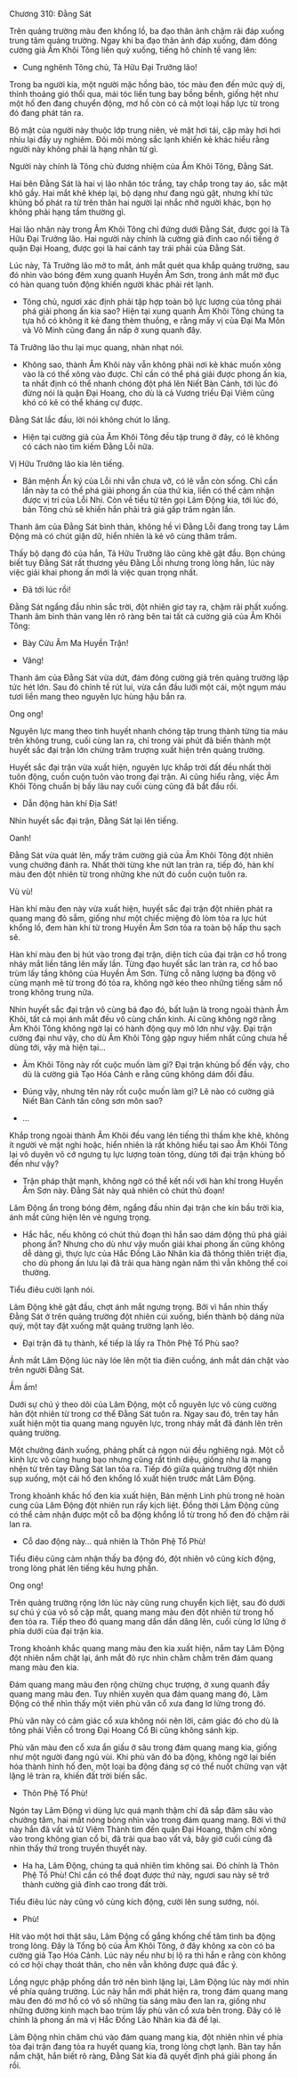 




Chương 310: Đằng Sát


Trên quảng trường màu đen khổng lồ, ba đạo thân ảnh chậm rãi đáp xuống trung tâm quảng trường. Ngay khi ba đạo thân ảnh đáp xuống, đám đông cường giả Âm Khôi Tông liền quỳ xuống, tiếng hô chỉnh tề vang lên:

- Cung nghênh Tông chủ, Tả Hữu Đại Trưởng lão!

Trong ba người kia, một người mặc hồng bào, tóc màu đen đến mức quỷ dị, thỉnh thoảng gió thổi qua, mái tóc liền tung bay bồng bềnh, giống hệt như một hố đen đang chuyển động, mơ hồ còn có cả một loại hấp lực từ trong đó đang phát tán ra.

Bộ mặt của người này thuộc lớp trung niên, vẻ mặt hơi tái, cặp mày hơi hơi nhíu lại đầy uy nghiêm. Đôi môi mỏng sắc lạnh khiến kẻ khác hiểu rằng người này không phải là hạng nhân từ gì.

Người này chính là Tông chủ đương nhiệm của Âm Khôi Tông, Đằng Sát.

Hai bên Đằng Sát là hai vị lão nhân tóc trắng, tay chắp trong tay áo, sắc mặt khô gầy. Hai mắt khẽ khép lại, bộ dạng như đang ngủ gật, nhưng khí tức khủng bố phát ra từ trên thân hai người lại nhắc nhở người khác, bọn họ không phải hạng tầm thường gì.

Hai lão nhân này trong Âm Khôi Tông chỉ đứng dưới Đằng Sát, được gọi là Tả Hữu Đại Trưởng lão. Hai người này chính là cường giả đỉnh cao nổi tiếng ở quận Đại Hoang, được gọi là hai cánh tay trái phải của Đằng Sát.

Lúc này, Tả Trưởng lão mở to mắt, ánh mắt quét qua khắp quảng trường, sau đó nhìn vào bóng đêm xung quanh Huyền Âm Sơn, trong ánh mắt mờ đục có hàn quang tuôn động khiến người khác phải rét lạnh.

- Tông chủ, ngươi xác định phải tập hợp toàn bộ lực lượng của tông phái phá giải phong ấn kia sao? Hiện tại xung quanh Âm Khôi Tông chúng ta tựa hồ có không ít kẻ đang thèm thuồng, e rằng mấy vị của Đại Ma Môn và Võ Minh cũng đang ẩn nấp ở xung quanh đây.

Tả Trưởng lão thu lại mục quang, nhàn nhạt nói.

- Không sao, thành Âm Khôi này vẫn không phải nơi kẻ khác muốn xông vào là có thể xông vào được. Chỉ cần có thể phá giải được phong ấn kia, ta nhất định có thể nhanh chóng đột phá lên Niết Bàn Cảnh, tới lúc đó đừng nói là quận Đại Hoang, cho dù là cả Vương triều Đại Viêm cũng khó có kẻ có thể kháng cự được.

Đằng Sát lắc đầu, lời nói không chút lo lắng.

- Hiện tại cường giả của Âm Khôi Tông đều tập trung ở đây, có lẽ không có cách nào tìm kiếm Đằng Lỗi nữa.

Vị Hữu Trưởng lão kia lên tiếng.

- Bản mệnh Ấn ký của Lỗi nhi vẫn chưa vỡ, có lẽ vẫn còn sống. Chỉ cần lần này ta có thể phá giải phong ấn của thứ kia, liền có thể cảm nhận được vị trí của Lỗi Nhi. Còn về tiểu tử tên gọi Lâm Động kia, tới lúc đó, bản Tông chủ sẽ khiến hắn phải trả giá gấp trăm ngàn lần.

Thanh âm của Đằng Sát bình thản, không hề vì Đằng Lỗi đang trong tay Lâm Động mà có chút giận dữ, hiển nhiên là kẻ vô cùng thâm trầm.

Thấy bộ dạng đó của hắn, Tả Hữu Trưởng lão cũng khẽ gật đầu. Bọn chúng biết tuy Đằng Sát rất thương yêu Đằng Lỗi nhưng trong lòng hắn, lúc này việc giải khai phong ấn mới là việc quan trọng nhất.

- Đã tới lúc rồi!

Đằng Sát ngẩng đầu nhìn sắc trời, đột nhiên giơ tay ra, chậm rãi phất xuống. Thanh âm bình thản vang lên rõ ràng bên tai tất cả cường giả của Âm Khôi Tông:

- Bày Cửu Âm Ma Huyền Trận!

- Vâng!

Thanh âm của Đằng Sát vừa dứt, đám đông cường giả trên quảng trường lập tức hét lớn. Sau đó chỉnh tề rút lui, vừa cắn đầu lưỡi một cái, một ngụm máu tươi liền mang theo nguyên lực hùng hậu bắn ra.

Ong ong!

Nguyên lực mang theo tinh huyết nhanh chóng tập trung thành từng tia máu trên không trung, cuối cùng lan ra, chỉ trong vài phút đã biến thành một huyết sắc đại trận lớn chừng trăm trượng xuất hiện trên quảng trường.

Huyết sắc đại trận vừa xuất hiện, nguyên lực khắp trời đất đều nhất thời tuôn động, cuồn cuộn tuôn vào trong đại trận. Ai cũng hiểu rằng, việc Âm Khôi Tông chuẩn bị bấy lâu nay cuối cùng cũng đã bắt đầu rồi.

- Dẫn động hàn khí Địa Sát!

Nhìn huyết sắc đại trận, Đằng Sát lại lên tiếng.

Oanh!

Đằng Sát vừa quát lên, mấy trăm cường giả của Âm Khôi Tông đột nhiên vung chưởng đánh ra. Nhất thời từng khe nứt lan tràn ra, tiếp đó, hàn khí màu đen đột nhiên từ trong những khe nứt đó cuồn cuộn tuôn ra.

Vù vù!

Hàn khí màu đen này vừa xuất hiện, huyết sắc đại trận đột nhiên phát ra quang mang đỏ sẫm, giống như một chiếc miệng đỏ lòm tỏa ra lực hút khổng lồ, đem hàn khí từ trong Huyền Âm Sơn tỏa ra toàn bộ hấp thu sạch sẽ.

Hàn khí màu đen bị hút vào trong đại trận, diện tích của đại trận cơ hồ trong nháy mắt liền tăng lên mấy lần. Từng đạo huyết sắc lan tràn ra, cơ hồ bao trùm lấy tầng không của Huyền Âm Sơn. Từng cỗ năng lượng ba động vô cùng mạnh mẽ từ trong đó tỏa ra, không ngờ kéo theo những tiếng sấm nổ trong không trung nữa.

Nhìn huyết sắc đại trận vô cùng bá đạo đó, bất luận là trong ngoài thành Âm Khôi, tất cả mọi ánh mắt đều vô cùng chấn kinh. Ai cũng không ngờ rằng Âm Khôi Tông không ngờ lại có hành động quy mô lớn như vậy. Đại trận cường đại như vậy, cho dù Âm Khôi Tông gặp nguy hiểm nhất cũng chưa hề dùng tới, vậy mà hiện tại…

- Âm Khôi Tông này rốt cuộc muốn làm gì? Đại trận khủng bố đến vậy, cho dù là cường giả Tạo Hóa Cảnh e rằng cũng không dám đối đầu.

- Đúng vậy, nhưng tên này rốt cuộc muốn làm gì? Lẽ nào có cường giả Niết Bàn Cảnh tấn công sơn môn sao?

- …

Khắp trong ngoài thành Âm Khôi đều vang lên tiếng thì thầm khe khẽ, không ít người vẻ mặt nghi hoặc, hiển nhiên là rất không hiểu tại sao Âm Khôi Tông lại vô duyên vô cớ ngưng tụ lực lượng toàn tông, dùng tới đại trận khủng bố đến như vậy?

- Trận pháp thật mạnh, không ngờ có thể kết nối với hàn khí trong Huyền Âm Sơn này. Đằng Sát này quả nhiên có chút thủ đoạn!

Lâm Động ẩn trong bóng đêm, ngẩng đầu nhìn đại trận che kín bầu trời kia, ánh mắt cũng hiện lên vẻ ngưng trọng.

- Hắc hắc, nếu không có chút thủ đoạn thì hắn sao dám động thủ phá giải phong ấn? Nhưng cho dù như vậy muốn giải khai phong ấn cũng không dễ dàng gì, thực lực của Hắc Đồng Lão Nhân kia đã thông thiên triệt địa, cho dù phong ấn lưu lại đã trải qua hàng ngàn năm thì vẫn không thể coi thường.

Tiểu điêu cười lạnh nói.

Lâm Động khẽ gật đầu, chợt ánh mắt ngưng trọng. Bởi vì hắn nhìn thấy Đằng Sát ở trên quảng trường đột nhiên cúi xuống, biến thành bộ dáng nửa quỳ, một tay đặt xuống mặt quảng trường lạnh lẽo.

- Đại trận đã tụ thành, kế tiếp là lấy ra Thôn Phệ Tổ Phù sao?

Ánh mắt Lâm Động lúc này lóe lên một tia điên cuồng, ánh mắt dán chặt vào trên người Đằng Sát.

Ầm ầm!

Dưới sự chú ý theo dõi của Lâm Động, một cỗ nguyên lực vô cùng cường hãn đột nhiên từ trong cơ thể Đằng Sát tuôn ra. Ngay sau đó, trên tay hắn xuất hiện một tia quang mang nguyên lực, trong nháy mắt đã đánh lên trên quảng trường.

Một chưởng đánh xuống, phảng phất cả ngọn núi đều nghiêng ngả. Một cỗ kình lực vô cùng hung bạo nhưng cũng rất tinh diệu, giống như là mạng nhện từ trên tay Đằng Sát lan tỏa ra. Tiếp đó giữa quảng trường đột nhiên sụp xuống, một cái hố đen khổng lồ xuất hiện trước mắt Lâm Động.

Trong khoảnh khắc hố đen kia xuất hiện, Bản mệnh Linh phù trong nê hoàn cung của Lâm Động đột nhiên run rẩy kịch liệt. Đồng thời Lâm Động cũng có thể cảm nhận được một cỗ ba động khổng lồ từ trong hố đen đó chậm rãi lan ra.

- Cỗ dao động này… quả nhiên là Thôn Phệ Tổ Phù!

Tiểu điêu cũng cảm nhận thấy ba động đó, đột nhiên vô cũng kích động, trong lòng phát lên tiếng kêu hưng phấn.

Ong ong!

Trên quảng trường rộng lớn lúc này cũng rung chuyển kịch liệt, sau đó dưới sự chú ý của vô số cặp mắt, quang mang màu đen đột nhiên từ trong hố đen tỏa ra. Tiếp theo đó quang mang dần dần dâng lên, cuối cùng lơ lửng ở phía dưới của đại trận kia.

Trong khoảnh khắc quang mang màu đen kia xuất hiện, nắm tay Lâm Động đột nhiên nắm chặt lại, ánh mắt đỏ rực nhìn chằm chằm trên đám quang mang màu đen kia.

Đám quang mang màu đen rộng chừng chục trượng, ở xung quanh đầy quang mang màu đen. Tuy nhiên xuyên qua đám quang mang đó, Lâm Động có thể nhìn thấy một viên phù văn cổ xưa đang lơ lửng trong đó.

Phù văn này có cảm giác cổ xưa không nói nên lời, cảm giác đó cho dù là tông phái Viễn cổ trong Đại Hoang Cổ Bi cũng không sánh kịp.

Phù văn màu đen cổ xưa ẩn giấu ở sâu trong đám quang mang kia, giống như một người đang ngủ vùi. Khi phù văn đó ba động, không ngờ lại biến hóa thành hình hố đen, một loại ba động đáng sợ có thể nuốt chửng vạn vật lặng lẽ tràn ra, khiến đất trời biến sắc.

- Thôn Phệ Tổ Phù!

Ngón tay Lâm Động vì dùng lực quá mạnh thậm chí đã sắp đâm sâu vào chưởng tâm, hai mắt nóng bỏng nhìn vào trong đám quang mang. Bởi vì thứ này hắn đã vất vả từ Viêm Thành tìm đến quận Đại Hoang, thậm chí xông vào trong không gian cổ bi, đã trải qua bao vất vả, bây giờ cuối cùng đã nhìn thấy thứ trong truyền thuyết này.

- Ha ha, Lâm Động, chúng ta quả nhiên tìm không sai. Đó chính là Thôn Phệ Tổ Phù! Chỉ cần có thể đoạt được thứ này, ngươi sau này sẽ trở thành cường giả đỉnh cao trong đất trời.

Tiểu điêu lúc này cũng vô cùng kích động, cười lên sung sướng, nói.

- Phù!

Hít vào một hơi thật sâu, Lâm Động cố gắng khống chế tâm tình ba động trong lòng. Đây là Tổng bộ của Âm Khôi Tông, ở đây không xa còn có ba cường giả Tạo Hóa Cảnh. Lúc này nếu như bị lộ ra thì hắn e rằng còn không có cơ hội chạy thoát thân, cho nên vẫn không được quá đắc ý.

Lồng ngực phập phồng dần trở nên bình lặng lại, Lâm Động lúc này mới nhìn về phía quảng trường. Lúc này hắn mới phát hiện ra, trong đám quang mang màu đen đó mơ hồ có vô số những tia sáng màu đen lan ra, giống như những đường kinh mạch bao trùm lấy phù văn cổ xưa bên trong. Đây có lẽ chính là phong ấn mà vị Hắc Đồng Lão Nhân kia đã để lại.

Lâm Động nhìn chăm chú vào đám quang mang kia, đột nhiên nhìn về phía tòa đại trận đang tỏa ra huyết quang kia, trong lòng chợt lạnh. Bàn tay hắn nắm chặt, hắn biết rõ ràng, Đằng Sát kia đã quyết định phá giải phong ấn rồi.




